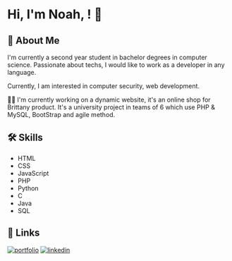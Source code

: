 # Hi, I'm Noah, ! 👋


## 🚀 About Me
I'm currently a second year student in bachelor degrees in computer science. Passionate about techs, I would like to work as a developer in any language.

Currently, I am interested in computer security, web development.

👩‍💻 I'm currently working on a dynamic website, it's an online shop for Brittany product. It's a university project in teams of 6 which use PHP & MySQL, BootStrap and agile method.


## 🛠 Skills
- HTML
- CSS
- JavaScript
- PHP
- Python
- C
- Java
- SQL


## 🔗 Links
[![portfolio](https://img.shields.io/badge/my_portfolio-000?style=for-the-badge&logo=ko-fi&logoColor=white)](https://noahdev.fr)
[![linkedin](https://img.shields.io/badge/linkedin-0A66C2?style=for-the-badge&logo=linkedin&logoColor=white)](https://www.linkedin.com/in/noah-brohan/)

